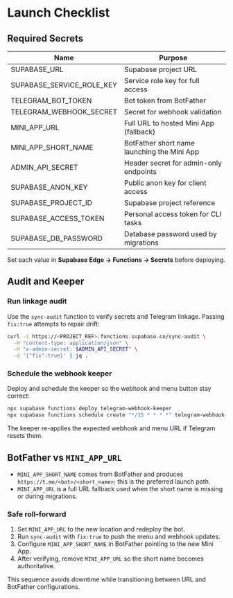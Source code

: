 # Launch Checklist

## Required Secrets

| Name                      | Purpose                                     |
| ------------------------- | ------------------------------------------- |
| SUPABASE_URL              | Supabase project URL                        |
| SUPABASE_SERVICE_ROLE_KEY | Service role key for full access            |
| TELEGRAM_BOT_TOKEN        | Bot token from BotFather                    |
| TELEGRAM_WEBHOOK_SECRET   | Secret for webhook validation               |
| MINI_APP_URL              | Full URL to hosted Mini App (fallback)      |
| MINI_APP_SHORT_NAME       | BotFather short name launching the Mini App |
| ADMIN_API_SECRET          | Header secret for admin-only endpoints      |
| SUPABASE_ANON_KEY         | Public anon key for client access           |
| SUPABASE_PROJECT_ID       | Supabase project reference                  |
| SUPABASE_ACCESS_TOKEN     | Personal access token for CLI tasks         |
| SUPABASE_DB_PASSWORD      | Database password used by migrations        |

Set each value in **Supabase Edge → Functions → Secrets** before deploying.

## Audit and Keeper

### Run linkage audit

Use the `sync-audit` function to verify secrets and Telegram linkage. Passing
`fix:true` attempts to repair drift:

```bash
curl -s https://<PROJECT_REF>.functions.supabase.co/sync-audit \
  -H "content-type: application/json" \
  -H "x-admin-secret: $ADMIN_API_SECRET" \
  -d '{"fix":true}' | jq .
```

### Schedule the webhook keeper

Deploy and schedule the keeper so the webhook and menu button stay correct:

```bash
npx supabase functions deploy telegram-webhook-keeper
npx supabase functions schedule create "*/15 * * * *" telegram-webhook-keeper
```

The keeper re-applies the expected webhook and menu URL if Telegram resets them.

## BotFather vs `MINI_APP_URL`

- `MINI_APP_SHORT_NAME` comes from BotFather and produces
  `https://t.me/<bot>/<short_name>`; this is the preferred launch path.
- `MINI_APP_URL` is a full URL fallback used when the short name is missing or
  during migrations.

### Safe roll-forward

1. Set `MINI_APP_URL` to the new location and redeploy the bot.
2. Run `sync-audit` with `fix:true` to push the menu and webhook updates.
3. Configure `MINI_APP_SHORT_NAME` in BotFather pointing to the new Mini App.
4. After verifying, remove `MINI_APP_URL` so the short name becomes
   authoritative.

This sequence avoids downtime while transitioning between URL and BotFather
configurations.
